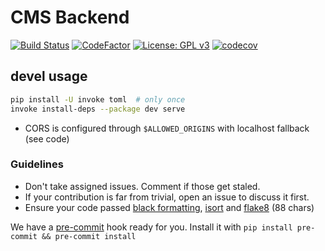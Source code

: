 # CMS Backend


[![Build Status](https://github.com/openzim/cms/workflows/test/badge.svg?query=branch%3Amain)](https://github.com/openzim/cms/actions?query=branch%3Amain)
[![CodeFactor](https://www.codefactor.io/repository/github/openzim/cms/badge)](https://www.codefactor.io/repository/github/openzim/cms)
[![License: GPL v3](https://img.shields.io/badge/License-GPLv3-blue.svg)](https://www.gnu.org/licenses/gpl-3.0)
[![codecov](https://codecov.io/gh/openzim/cms/branch/main/graph/badge.svg)](https://codecov.io/gh/openzim/cms)


## devel usage

```sh
pip install -U invoke toml  # only once
invoke install-deps --package dev serve
```

- CORS is configured through `$ALLOWED_ORIGINS` with localhost fallback (see code)

### Guidelines

- Don't take assigned issues. Comment if those get staled.
- If your contribution is far from trivial, open an issue to discuss it first.
- Ensure your code passed [black formatting](https://pypi.org/project/black/), [isort](https://pypi.org/project/isort/) and [flake8](https://pypi.org/project/flake8/) (88 chars)

We have a [pre-commit](https://pre-commit.com) hook ready for you. Install it with `pip install pre-commit && pre-commit install`
